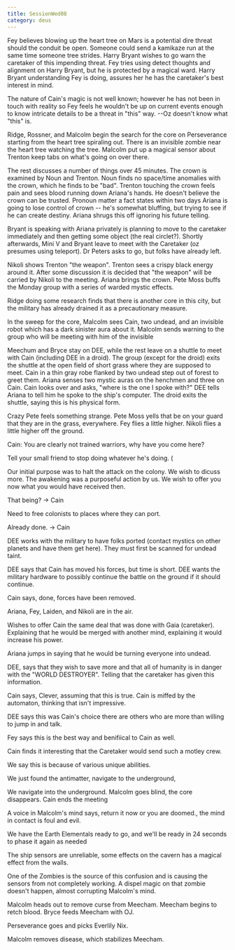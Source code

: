 ```yaml
---
title: SessionWed08
category: deus
---
```

Fey believes blowing up the heart tree on Mars is a potential dire threat should the conduit be open.  Someone could send a kamikaze run at the same time someone tree strides.  Harry Bryant wishes to go warn the caretaker of this impending threat.  Fey tries using detect thoughts and alignment on Harry Bryant, but he is protected by a magical ward.  Harry Bryant understanding Fey is doing, assures her he has the caretaker's best interest in mind.

The nature of Cain's magic is not well known; however he has not been in touch with reality so Fey feels he wouldn't be up on current events enough to know intricate details to be a threat in "this" way.  --Oz doesn't know what "this" is.

Ridge, Rossner, and Malcolm begin the search for the core on Perseverance starting from the heart tree spiraling out.  There is an invisible zombie near the heart tree watching the tree.  Malcolm put up a magical sensor about Trenton keep tabs on what's going on over there.

The rest discusses a number of things over 45 minutes.  The crown is examined by Noun and Trenton.  Noun finds no space/time anomalies with the crown, which he finds to be "bad".  Trenton touching the crown feels pain and sees blood running down Ariana's hands.  He doesn't believe the crown can be trusted.  Pronoun matter a fact states within two days Ariana is going to lose control of crown -- he's somewhat bluffing, but trying to see if he can create destiny.  Ariana shrugs this off ignoring his future telling.

Bryant is speaking with Ariana privately is planning to move to the caretaker immediately and then getting some object (the real circlet?).  Shortly afterwards, Mini V and Bryant leave to meet with the Caretaker (oz presumes using teleport).  Dr Peters asks to go, but folks have already left.

Nikoli shows Trenton "the weapon".  Trenton sees a crispy black energy around it.  After some discussion it is decided that "the weapon" will be carried by Nikoli to the meeting.  Ariana brings the crown.  Pete Moss buffs the Monday group with a series of warded mystic effects.

Ridge doing some research finds that there is another core in this city, but the military has already drained it as a precautionary measure.

In the sweep for the core, Malcolm sees Cain, two undead, and an invisible robot which has a dark sinister aura about it.  Malcolm sends warning to the group who will be meeting with him of the invisible

Meechum and Bryce stay on DEE, while the rest leave on a shuttle to meet with Cain (including DEE in a droid).  The group (except for the droid) exits the shuttle at the open field of short grass where they are supposed to meet.  Cain in a thin gray robe flanked by two undead step out of forest to greet them.  Ariana senses two mystic auras on the henchmen and three on Cain.  Cain looks over and asks, "where is the one I spoke with?"   DEE tells Ariana to tell him he spoke to the ship's computer.  The droid exits the shuttle, saying this is his physical form.

Crazy Pete feels something strange.  Pete Moss yells that be on your guard that they are in the grass, everywhere.  Fey flies a little higher.  Nikoli flies a little higher off the ground.

Cain: You are clearly not trained warriors, why have you come here?

Tell your small friend to stop doing whatever he's doing.  (

Our initial purpose was to halt the attack on the colony.  We wish to dicuss more.  The awakening was a purposeful action by us.  We wish to offer you now what you would have received then.

That being?  -&gt; Cain

Need to free colonists to places where they can port.

Already done.  -&gt; Cain

DEE works with the military to have folks ported (contact mystics on other planets and have them get here).  They must first be scanned for undead taint.

DEE says that Cain has moved his forces, but time is short.  DEE wants the military hardware to possibly continue the battle on the ground if it should continue.

Cain says, done, forces have been removed.

Ariana, Fey, Laiden, and Nikoli are in the air.

Wishes to offer Cain the same deal that was done with Gaia (caretaker).  Explaining that he would be merged with another mind, explaining it would increase his power.

Ariana jumps in saying that he would be turning everyone into undead.

DEE, says that they wish to save more and that all of humanity is in danger with the "WORLD DESTROYER".  Telling that the caretaker has given this information.

Cain says, Clever, assuming that this is true.  Cain is miffed by the automaton, thinking that isn't impressive.

DEE says this was Cain's choice there are others who are more than willing to jump in and talk.

Fey says this is the best way and benifiical to Cain as well.

Cain finds it interesting that the Caretaker would send such a motley crew.

We say this is because of various unique abilities.


We just found the antimatter, navigate to the underground,

We navigate into the underground.  Malcolm goes blind, the core disappears.  Cain ends the meeting

A voice in Malcolm's mind says, return it now or you are doomed., the mind in contact is foul and evil.

We have the Earth Elementals ready to go, and we'll be ready in 24 seconds to phase it again as needed

The ship sensors are unreliable, some effects on the cavern has a magical effect from the walls.

One of the Zombies is the source of this confusion and is causing the sensors from not completely working.  A dispel magic on that zombie doesn't happen, almost corrupting Malcolm's mind.

Malcolm heads out to remove curse from Meecham.  Meecham begins to retch blood.  Bryce feeds Meecham with OJ.

Perseverance goes and picks Everlily Nix.

Malcolm removes disease, which stabilizes Meecham.
